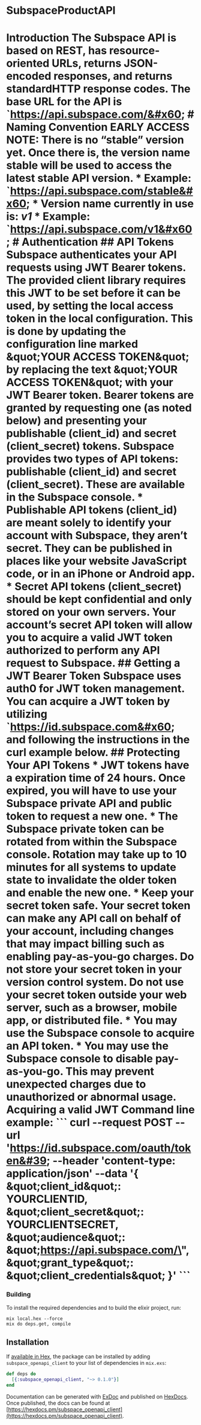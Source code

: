 # SubspaceProductAPI

# Introduction  The Subspace API is based on REST, has resource-oriented URLs, returns JSON-encoded responses, and returns standardHTTP response codes.  The base URL for the API is &#x60;https://api.subspace.com/&#x60;  # Naming Convention  **EARLY ACCESS NOTE:** There is no “stable” version yet.  Once there is, the version name **stable** will be used to access the latest stable API version.   * Example: &#x60;https://api.subspace.com/stable&#x60; * Version name currently in use is: *v1*   * Example: &#x60;https://api.subspace.com/v1&#x60;  # Authentication  ## API Tokens  Subspace authenticates your API requests using JWT Bearer tokens.  The provided client library requires this JWT to be set before it can be used, by setting the local access token in the local configuration.  This is done by updating the configuration line marked \&quot;YOUR ACCESS TOKEN\&quot; by replacing the text \&quot;YOUR ACCESS TOKEN\&quot; with your JWT Bearer token.  Bearer tokens are granted by requesting one (as noted below) and presenting your publishable (client_id) and secret (client_secret) tokens.     Subspace provides two types of API tokens: publishable (client_id) and secret (client_secret).  These are available in the Subspace console.   * **Publishable** API tokens (client_id) are meant solely to identify your account with Subspace, they aren’t secret. They can be published in places like your website JavaScript code, or in an iPhone or Android app.   * **Secret** API tokens (client_secret) should be kept confidential and only stored on your own servers. Your account’s secret API token will allow you to acquire a valid JWT token authorized to perform any API request to Subspace.  ## Getting a JWT Bearer Token  Subspace uses auth0 for JWT token management.  You can acquire a JWT token by utilizing &#x60;https://id.subspace.com&#x60; and following the instructions in the curl example below.  ## Protecting Your API Tokens    * **JWT tokens have a expiration time of 24 hours.**  Once expired, you will have to use your Subspace private API and public token to request a new one.   * The Subspace private token can be rotated from within the Subspace console.  Rotation may take up to 10 minutes for all systems to update state to invalidate the older token and enable the new one. * **Keep your secret token safe.** Your secret token can make any API call on behalf of your account, including changes that may impact billing such as enabling pay-as-you-go charges. Do not store your secret token in your version control system. Do not use your secret token outside your web server, such as a browser, mobile app, or distributed file.   * **You may use the Subspace console to acquire an API token.**  * **You may use the Subspace console to disable pay-as-you-go.** This may prevent unexpected charges due to unauthorized or abnormal usage.  **Acquiring a valid JWT**  Command line example: &#x60;&#x60;&#x60; curl --request POST           --url &#39;https://id.subspace.com/oauth/token&#39;           --header &#39;content-type: application/json&#39;           --data &#39;{ \&quot;client_id\&quot;: YOURCLIENTID, \&quot;client_secret\&quot;: YOURCLIENTSECRET, \&quot;audience\&quot;: \&quot;https://api.subspace.com/\&quot;, \&quot;grant_type\&quot;: \&quot;client_credentials\&quot; }&#39; &#x60;&#x60;&#x60; 

### Building

To install the required dependencies and to build the elixir project, run:
```
mix local.hex --force
mix do deps.get, compile
```

## Installation

If [available in Hex](https://hex.pm/docs/publish), the package can be installed
by adding `subspace_openapi_client` to your list of dependencies in `mix.exs`:

```elixir
def deps do
  [{:subspace_openapi_client, "~> 0.1.0"}]
end
```

Documentation can be generated with [ExDoc](https://github.com/elixir-lang/ex_doc)
and published on [HexDocs](https://hexdocs.pm). Once published, the docs can
be found at [https://hexdocs.pm/subspace_openapi_client](https://hexdocs.pm/subspace_openapi_client).
